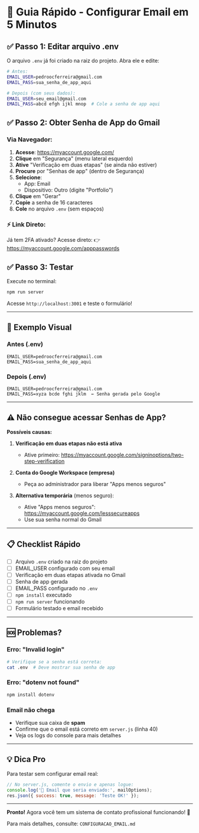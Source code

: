 # 🚀 Guia Rápido - Configurar Email em 5 Minutos

## ✅ Passo 1: Editar arquivo .env

O arquivo `.env` já foi criado na raiz do projeto. Abra ele e edite:

```bash
# Antes:
EMAIL_USER=pedroocferreira@gmail.com
EMAIL_PASS=sua_senha_de_app_aqui

# Depois (com seus dados):
EMAIL_USER=seu_email@gmail.com
EMAIL_PASS=abcd efgh ijkl mnop  # Cole a senha de app aqui
```

## ✅ Passo 2: Obter Senha de App do Gmail

### Via Navegador:

1. **Acesse**: https://myaccount.google.com/
2. **Clique** em "Segurança" (menu lateral esquerdo)
3. **Ative** "Verificação em duas etapas" (se ainda não estiver)
4. **Procure** por "Senhas de app" (dentro de Segurança)
5. **Selecione**:
   - App: Email
   - Dispositivo: Outro (digite "Portfolio")
6. **Clique** em "Gerar"
7. **Copie** a senha de 16 caracteres
8. **Cole** no arquivo `.env` (sem espaços)

### ⚡ Link Direto:

Já tem 2FA ativado? Acesse direto:
👉 https://myaccount.google.com/apppasswords

## ✅ Passo 3: Testar

Execute no terminal:

```bash
npm run server
```

Acesse `http://localhost:3001` e teste o formulário!

---

## 🎯 Exemplo Visual

### Antes (.env)
```
EMAIL_USER=pedroocferreira@gmail.com
EMAIL_PASS=sua_senha_de_app_aqui
```

### Depois (.env)
```
EMAIL_USER=pedroocferreira@gmail.com
EMAIL_PASS=xyza bcde fghi jklm  ← Senha gerada pelo Google
```

---

## ⚠️ Não consegue acessar Senhas de App?

**Possíveis causas:**

1. **Verificação em duas etapas não está ativa**
   - Ative primeiro: https://myaccount.google.com/signinoptions/two-step-verification

2. **Conta do Google Workspace (empresa)**
   - Peça ao administrador para liberar "Apps menos seguros"

3. **Alternativa temporária** (menos seguro):
   - Ative "Apps menos seguros": https://myaccount.google.com/lesssecureapps
   - Use sua senha normal do Gmail

---

## 📋 Checklist Rápido

- [ ] Arquivo `.env` criado na raiz do projeto
- [ ] EMAIL_USER configurado com seu email
- [ ] Verificação em duas etapas ativada no Gmail
- [ ] Senha de app gerada
- [ ] EMAIL_PASS configurado no `.env`
- [ ] `npm install` executado
- [ ] `npm run server` funcionando
- [ ] Formulário testado e email recebido

---

## 🆘 Problemas?

### Erro: "Invalid login"
```bash
# Verifique se a senha está correta:
cat .env  # Deve mostrar sua senha de app
```

### Erro: "dotenv not found"
```bash
npm install dotenv
```

### Email não chega
- Verifique sua caixa de **spam**
- Confirme que o email está correto em `server.js` (linha 40)
- Veja os logs do console para mais detalhes

---

## 💡 Dica Pro

Para testar sem configurar email real:

```javascript
// No server.js, comente o envio e apenas logue:
console.log('📧 Email que seria enviado:', mailOptions);
res.json({ success: true, message: 'Teste OK!' });
```

---

**Pronto!** Agora você tem um sistema de contato profissional funcionando! 🎉

Para mais detalhes, consulte: `CONFIGURACAO_EMAIL.md`


